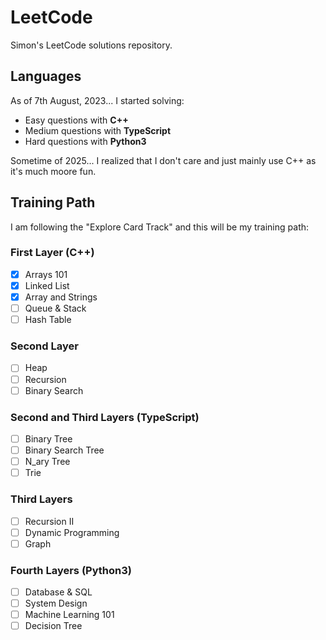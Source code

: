 # LeetCode

Simon's LeetCode solutions repository.

## Languages

As of 7th August, 2023... I started solving:

- Easy questions with **C++**
- Medium questions with **TypeScript**
- Hard questions with **Python3**

Sometime of 2025... I realized that I don't care and just mainly use C++ as it's much moore fun.

## Training Path

I am following the "Explore Card Track" and this will be my training path:

### First Layer (C++)

- [x] Arrays 101
- [x] Linked List
- [x] Array and Strings
- [ ] Queue & Stack
- [ ] Hash Table

### Second Layer

- [ ] Heap
- [ ] Recursion
- [ ] Binary Search

### Second and Third Layers (TypeScript)

- [ ] Binary Tree
- [ ] Binary Search Tree
- [ ] N_ary Tree
- [ ] Trie

### Third Layers

- [ ] Recursion II
- [ ] Dynamic Programming
- [ ] Graph

### Fourth Layers (Python3)

- [ ] Database & SQL
- [ ] System Design
- [ ] Machine Learning 101
- [ ] Decision Tree
